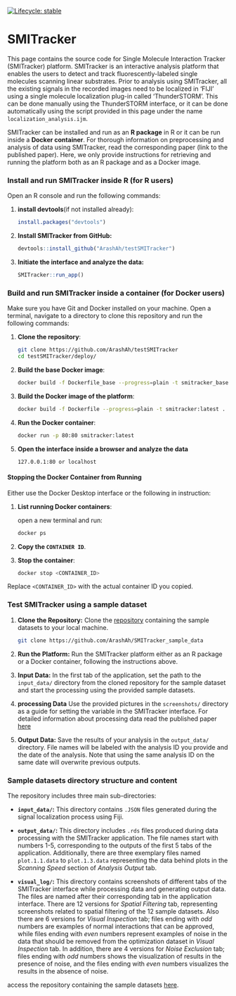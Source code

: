 <!-- badges: start -->

[![Lifecycle: stable](https://img.shields.io/badge/lifecycle-stable-brightgreen.svg)](https://lifecycle.r-lib.org/articles/stages.html#stable)

<!-- badges: end -->

# SMITracker


This page contains the source code for Single Molecule Interaction Tracker (SMITracker) platform. SMITracker is an interactive analysis platform that enables the users to detect and track fluorescently-labeled single molecules scanning linear substrates. Prior to analysis using SMITracker, all the existing signals in the recorded images need to be localized in ‘FIJI’ using a single molecule localization plug-in called ‘ThunderSTORM’. This can be done manually using the ThunderSTORM interface, or it can be done automatically using the script provided in this page under the name `localization_analysis.ijm`.

SMITracker can be installed and run as an **R package** in R or it can be run inside a **Docker container**. For thorough information on preprocessing and analysis of data using SMITracker, read the corresponding paper (link to the published paper). Here, we only provide instructions for retrieving and running the platform both as an R package and as a Docker image.

### Install and run SMITracker inside R (for R users)

Open an R console and run the following commands: 

1. **install devtools**(if not installed already):

      ``` r
      install.packages("devtools")
      
      ```
2. **Install SMITracker from GitHub:** 

      ``` r
      devtools::install_github("ArashAh/testSMITracker")
      
      ```
3. **Initiate the interface and analyze the data:**


    ``` r
    SMITracker::run_app()
    
    ```

### Build and run SMITracker inside a container (for Docker users)

Make sure you have Git and Docker installed on your machine. Open a terminal, 
navigate to a directory to clone this repository and run the following commands: 

1. **Clone the repository**:

    ```sh
    git clone https://github.com/ArashAh/testSMITracker
    cd testSMITracker/deploy/
    ```

2. **Build the base Docker image**:

    ```sh
    docker build -f Dockerfile_base --progress=plain -t smitracker_base .
    ```

3. **Build the Docker image of the platform**:

    ```sh
    docker build -f Dockerfile --progress=plain -t smitracker:latest .
    ```

4. **Run the Docker container**:

    ```sh
    docker run -p 80:80 smitracker:latest
    ```

5. **Open the interface inside a browser and analyze the data**

    ```link
    127.0.0.1:80 or localhost 
    ```


#### Stopping the Docker Container from Running

Either use the Docker Desktop interface or the following in instruction:

1. **List running Docker containers**:

    open a new terminal and run: 

    ```sh
    docker ps
    ```

2. **Copy the `CONTAINER ID`**.

3. **Stop the container**:

    ```sh
    docker stop <CONTAINER_ID>
    ```

Replace `<CONTAINER_ID>` with the actual container ID you copied.


### Test SMITracker using a sample dataset 


1. **Clone the Repository:** 
   Clone the  [repository](https://github.com/ArashAh/SMITracker_sample_data) containing the sample datasets to your local machine.
   ```sh
   git clone https://github.com/ArashAh/SMITracker_sample_data
   ```
   
2. **Run the Platform:** 
   Run the SMITracker platform either as an R package or a Docker container, following the instructions above. 
   
3. **Input Data:**
   In the first tab of the application, set the path to the `input_data/` directory from the cloned repository for the sample dataset and start the processing using the provided sample datasets.
   
4. **processing Data** 
   Use the provided pictures in the `screenshots/` directory as a guide for setting the variable in the SMITracker interface. For detailed information about processing data read the published paper [here](https://github.com/ArashAh/SMITracker)

5. **Output Data:** 
   Save the results of your analysis in the `output_data/` directory. File names will be labeled with the analysis ID you provide and the date of the analysis. Note that using the same analysis ID on the same date will overwrite previous outputs.


### Sample datasets directory structure and content

The repository includes three main sub-directories:

- **`input_data/`:** This directory contains `.JSON` files generated during the signal localization process using Fiji.

- **`output_data/`:** This directory includes `.rds` files produced during data processing with the SMITracker application. The file names start with numbers 1-5, corresponding to the outputs of the first 5 tabs of the application. Additionally, there are three exemplary files named `plot.1.1.data` to `plot.1.3.data` representing the data behind plots in the *Scanning Speed* section of *Analysis Output* tab.

- **`visual_log/`:** This directory contains screenshots of different tabs of the SMITracker interface while processing data and generating output data. The files are named after their corresponding tab in the application interface. There are 12 versions for *Spatial Filtering* tab, representing screenshots related to spatial filtering of the 12 sample datasets. Also there are 6 versions for *Visual Inspection* tab; files ending with *odd* numbers are examples of normal interactions that can be approved, while files ending with *even* numbers represent examples of noise in the data that should be removed from the optimization dataset in *Visual Inspection* tab. In addition, there are 4 versions for *Noise Exclusion* tab; files ending with *odd* numbers shows the visualization of results in the presence of noise, and the files ending with *even* numbers visualizes the results in the absence of noise.

access the repository containing the sample datasets [here](https://github.com/ArashAh/SMITracker_sample_data).
